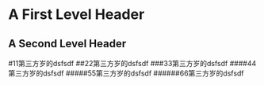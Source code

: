 A First Level Header
====================
A Second Level Header
---------------------
#11第三方岁的dsfsdf
##22第三方岁的dsfsdf
###33第三方岁的dsfsdf
####44第三方岁的dsfsdf
#####55第三方岁的dsfsdf
######66第三方岁的dsfsdf







